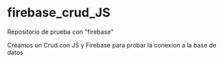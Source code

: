 # firebase_crud_JS
Repositorio de prueba con "firebase"

Creamos un Crud con JS y Firebase para probar la conexion a la base de datos

